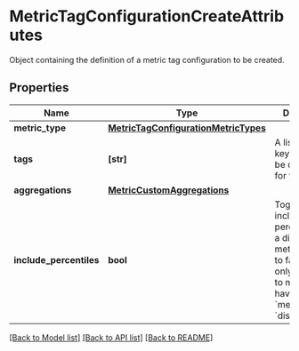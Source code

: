 # MetricTagConfigurationCreateAttributes

Object containing the definition of a metric tag configuration to be created.

## Properties
Name | Type | Description | Notes
------------ | ------------- | ------------- | -------------
**metric_type** | [**MetricTagConfigurationMetricTypes**](MetricTagConfigurationMetricTypes.md) |  | 
**tags** | **[str]** | A list of tag keys that will be queryable for your metric. | defaults to []
**aggregations** | [**MetricCustomAggregations**](MetricCustomAggregations.md) |  | [optional] 
**include_percentiles** | **bool** | Toggle to include/exclude percentiles for a distribution metric. Defaults to false. Can only be applied to metrics that have a &#x60;metric_type&#x60; of &#x60;distribution&#x60;. | [optional]  if omitted the server will use the default value of False

[[Back to Model list]](README.md#documentation-for-models) [[Back to API list]](README.md#documentation-for-api-endpoints) [[Back to README]](README.md)


